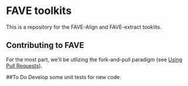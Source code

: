 # FAVE toolkits

This is a repository for the FAVE-Align and FAVE-extract tooklits.

## Contributing to FAVE
For the most part, we'll be utlizing the fork-and-pull paradigm (see [Using Pull Requests](https://help.github.com/articles/using-pull-requests)).

##To Do
Develop some unit tests for new code.